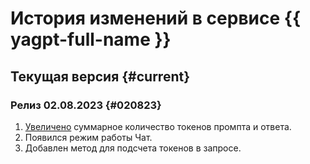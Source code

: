 # История изменений в сервисе {{ yagpt-full-name }}

## Текущая версия {#current}

### Релиз 02.08.2023 {#020823}

1. [Увеличено](concepts/limits.md) суммарное количество токенов промпта и ответа.
1. Появился режим работы Чат.
1. Добавлен метод для подсчета токенов в запросе.
